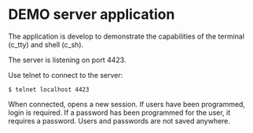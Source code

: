 # DEMO server application

The application is develop to demonstrate the capabilities of the terminal (c_tty)  and shell (c_sh).

The server is listening on port 4423.

Use telnet to connect to the server:

```
$ telnet localhost 4423
```

When connected, opens a new session. If users have been programmed, login is required. If a password has been programmed for the user, it requires a password.
Users and passwords are not saved anywhere.


